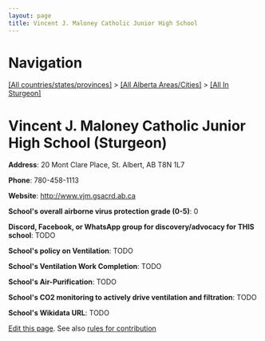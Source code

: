 ```yaml
---
layout: page
title: Vincent J. Maloney Catholic Junior High School
---
```

# Navigation

[[All countries/states/provinces]](../../..) > [[All Alberta Areas/Cities]](../..) > [[All In Sturgeon]](..)

# Vincent J. Maloney Catholic Junior High School (Sturgeon)

**Address**: 20 Mont Clare Place, St. Albert, AB T8N 1L7

**Phone**: 780-458-1113

**Website**: <http://www.vjm.gsacrd.ab.ca>

**School's overall airborne virus protection grade (0-5)**: 0

**Discord, Facebook, or WhatsApp group for discovery/advocacy for THIS school**: TODO

**School's policy on Ventilation**: TODO

**School's Ventilation Work Completion**: TODO

**School's Air-Purification**: TODO

**School's CO2 monitoring to actively drive ventilation and filtration**: TODO

**School's Wikidata URL**: TODO


[Edit this page](https://github.com/ventilate-schools/AB/edit/main/./Sturgeon/Vincent_J._Maloney_Catholic_Junior_High_School.md). See also [rules for contribution](../../../contribution-rules/)